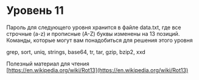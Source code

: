 # Уровень 11 

Пароль для следующего уровня хранится в файле data.txt, где все строчные (a-z) и прописные (A-Z) буквы изменены на 13 позиций.
Команды, которые могут вам понадобиться для решения этого уровня

grep, sort, uniq, strings, base64, tr, tar, gzip, bzip2, xxd

Полезный материал для чтения  
[https://en.wikipedia.org/wiki/Rot13](https://en.wikipedia.org/wiki/Rot13)
